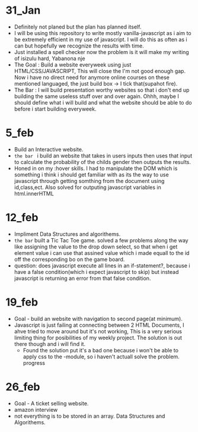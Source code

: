 # 31_Jan

- Definitely not planed but the plan has planned itself.
- I will be using this repository to write mostly vanilla-javascript as i aim to be extremely efficient in my use of javascript. I will do this as often as i can but hopefully we recognize the results with time.
- Just installed a  spell checker now the problem is it will make my writing of isizulu hard, Yabanona nje
- The Goal : Build a website everyweek using just HTML/CSS/JAVASCRIPT, This will close the I'm not good enough gap. Now i have no direct need for anymore online courses on these mentioned languaged, the just build box -> I tick that(supahot fire).
- The Bar : I will build presentation worthy websites so that i don't end up building the same useless stuff over and over again. Ohhh, maybe I should define what i will build and what the website should be able to do before i start building everyweek.

# 5_feb
- Build an Interactive website.
- `the bar ` i build an website that takes in users inputs then uses that input to calculate the probability of the childs gender then outputs the results. 
- Honed in on my :hover skills. I had to manipulate the DOM which is something i think i should get familiar with as its the way to use javascript through getting somthing from the document using id,class,ect. Also solved for outputing javascript variables in html.innerHTML

# 12_feb
- Impliment Data Structures and algorithems.
- `the bar` built a <bold>Tic Tac Toe</bold> game. solved a few problems along the way like assigning the value to the drop down select, so that when i get element value i can use that assined value which i made equall to the id off the corresponding bo on the game board.
- question: does javascript execute all lines in an if-statement?, because i have a false condition(which i expect javascript to skip) but instead javascript is returning an error from that false condition.

# 19_feb
- Goal - build an website with navigation to second page(at minimum).
- Javascript is just failing at connecting between 2 HTML Documents, I ahve tried to move around but it's not working, This is a very serious limiting thing for posibilities of my weekly project. The solution is out there though and i will find it.
    - Found the solution put it's a bad one because i won't be able to apply css to the -module, so i haven't actuall solve the problem. progress

# 26_feb
- Goal - A ticket selling website.
- amazon interview
- not everything is to be stored in an array. Data Structures and Algorithems.
